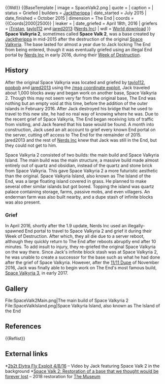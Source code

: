 {{Wdl}}
{{BaseTemplate
| image = SpaceValk2.png
| quote =
| caption =
| status = Griefed
| builders = [Jacktherippa](https://2b2t.miraheze.org/wiki/Jacktherippa)
| date_started = July 2015
| date_finished = October 2015
| dimension = The End
| coords = {{Coords|2000|2500}}
| leaker =
| date_griefed = April 18th, 2016
| griefers = [iTristan](https://2b2t.miraheze.org/wiki/iTristan), [taylo112](https://2b2t.miraheze.org/wiki/taylo112) and [jared2013](https://2b2t.miraheze.org/wiki/jared2013) ([Nerds Inc](https://2b2t.miraheze.org/wiki/Nerds_Inc))
| wdl = [World download](http://www.mediafire.com/file/l7j6gl52cs248p6/Space+Valkyria+Island.rar)
}}
**Space Valkyria 2**, sometimes called **Space Valk 2**, was a base created by [Jacktherippa](https://2b2t.miraheze.org/wiki/Jacktherippa) in mid-2015 after the destruction of the original [Space Valkyria](https://2b2t.miraheze.org/wiki/Space_Valkyria). The base lasted for almost a year due to Jack locking The End from being entered, though it was eventually griefed using an illegal End portal by [Nerds Inc](https://2b2t.miraheze.org/wiki/Nerds_Inc) in early 2016, during their [Week of Destruction](https://2b2t.miraheze.org/wiki/Week_of_Destruction).

## History
After the original Space Valkyria was located and griefed by [taylo112](https://2b2t.miraheze.org/wiki/taylo112), [popbob](https://2b2t.miraheze.org/wiki/popbob) and [jared2013](https://2b2t.miraheze.org/wiki/jared2013) using the [/msg coordinate exploit](https://2b2t.miraheze.org/wiki/Coordinate_exploit#%2Fmsg_coordinate_exploit), Jack traveled about 1,000 blocks away and began work on another base, Space Valkyria 2. Though this may not seem very far from the original base, The End was nothing but an empty void at this time, before the addition of the outer islands in February 2016. After Jack destroyed his bridge that he used to travel to this new site, he had no real way of knowing where he was. Due to the recent grief of Space Valkyria, The End began receiving lots of traffic from visiting, and Jack feared that his base would be found. A month into construction, Jack used an alt account to grief every known End portal on the server, cutting off access to The End for the remainder of 2015. jared2013 and the rest of [Nerds Inc](https://2b2t.miraheze.org/wiki/Nerds_Inc) knew that Jack was still in the End, but they could not get to him.

Space Valkyria 2 consisted of two builds: the main build and Space Valkyria Island. The main build was the main structure, a massive build made almost entirely out of quartz and obsidian, instead of the quartz and stone brick from Space Valkyria. This gave Space Valkyria 2 a more futuristic aesthetic than the original. Space Valkyria Island, also known as The Island of the End, was a large floating island covered in grass. He planned to make several other similar islands but got bored. Topping the island was quartz palace containing storage, farms, passive mobs, and even villagers. An enderman farm was also built nearby, and a dupe stash of infinite blocks was also present.

### Grief
In April 2016, shortly after the 1.9 update, Nerds Inc used an illegally-spawned End portal to travel to Space Valkyria 2 and grief it during their Week of Destruction. After which, they all die due to a server reboot, although they quickly return to The End after reboots abruptly end after 10 minutes. To add insult to injury, they re-griefed the original Space Valkyria on the way there. Since Jack's infinite block stash was at Space Valkyria 2, he was unable to create a successor for the base such as what he had done after the grief of Space Valkyria. However, after the [11/11 Dupe](https://2b2t.miraheze.org/wiki/11%2F11_Dupe) of November 2016, Jack was finally able to begin work on The End's most famous build, [Space Valkyria 3](https://2b2t.miraheze.org/wiki/Space_Valkyria_3), in early 2017.

## Gallery
<gallery>
File:SpaceValk2Main.png|The main build of Space Valkyria 2
File:SpaceValkIsland.png|Space Valkyria Island, also known as The Island of the End
</gallery>

## References
{{Reflist}}

## External links
*[2b2t Elytra Fly Exploit 4/8/16](https://www.youtube.com/watch?v=A5g95aQ8wOI) – Video by Jack featuring Space Valk 2 in the background
*[Space Valk 2: Restoration of a base that we thought would be forever lost](https://www.reddit.com/r/2b2t/comments/7terru/space_valk_2_restoration_of_a_base_that_we/) – 2018 restoration for [The Museum](https://2b2t.miraheze.org/wiki/The_Museum)